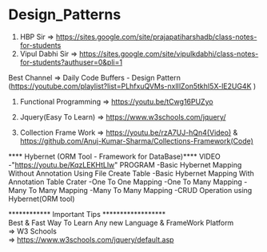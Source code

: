 # Design_Patterns

1) HBP Sir => https://sites.google.com/site/prajapatiharshadb/class-notes-for-students 
2) Vipul Dabhi Sir => https://sites.google.com/site/vipulkdabhi/class-notes-for-students?authuser=0&pli=1


Best Channel => Daily Code Buffers - Design Pattern (https://youtube.com/playlist?list=PLhfxuQVMs-nxlIlZon5tkhI5X-lE2UG4K )

1) Functional Programming => https://youtu.be/tCwg16PUZyo

2) Jquery(Easy To Learn) => https://www.w3schools.com/jquery/

3) Collection Frame Work => https://youtu.be/rzA7UJ-hQn4(Video) & https://github.com/Anuj-Kumar-Sharma/Collections-Framework(Code)

**** Hybernet (ORM Tool - Framework for DataBase)****
VIDEO  
  -"https://youtu.be/KqzLEKHtLlw"
PROGRAM
  -Basic Hybernet Mapping Without Annotation Using File Create Table
  -Basic Hybernet Mapping With Annotation Table Crater
  -One To One Mapping
  -One To Many Mapping
  -Many To Many Mapping
  -Many To Many Mapping
  -CRUD Operation using Hybernet(ORM tool)

************ Important Tips ******************</br>
    Best & Fast  Way To Learn Any new Language & FrameWork Platform</br>
=>  W3 Schools</br>
=>  https://www.w3schools.com/jquery/default.asp
